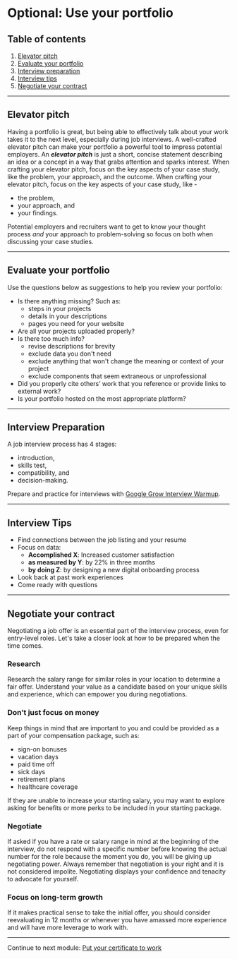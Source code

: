# Optional: Use your portfolio

## Table of contents

1. [Elevator pitch](#elevator-pitch)
2. [Evaluate your portfolio](#evaluate-your-portfolio)
3. [Interview preparation](#interview-preparation)
4. [Interview tips](#interview-tips)
5. [Negotiate your contract](#negotiate-your-contract)

---

## Elevator pitch

Having a portfolio is great, but being able to effectively talk about your work takes it to the next level, especially during job interviews. A well-crafted elevator pitch can make your portfolio a powerful tool to impress potential employers. An ***elevator pitch*** is just a short, concise statement describing an idea or a concept in a way that grabs attention and sparks interest.
When crafting your elevator pitch, focus on the key aspects of your case study, like the problem, your approach, and the outcome. When crafting your elevator pitch, focus on the key aspects of your case study, like -

- the problem,
- your approach, and
- your findings.

Potential employers and recruiters want to get to know your thought process *and* your approach to problem-solving so focus on both when discussing your case studies.

---

## Evaluate your portfolio

Use the questions below as suggestions to help you review your portfolio:

- Is there anything missing? Such as:
  - steps in your projects
  - details in your descriptions
  - pages you need for your website
- Are all your projects uploaded properly?
- Is there too much info?
  - revise descriptions for brevity
  - exclude data you don't need
  - exclude anything that won't change the meaning or context of your project
  - exclude components that seem extraneous or unprofessional
- Did you properly cite others’ work that you reference or provide links to external work?
- Is your portfolio hosted on the most appropriate platform?

---

## Interview Preparation

A job interview process has 4 stages:

- introduction,
- skills test,
- compatibility, and
- decision-making.

Prepare and practice for interviews with [Google Grow Interview Warmup](https://www.cloudskillsboost.google/interview-warmup).

---

## Interview Tips

- Find connections between the job listing and your resume
- Focus on data:
  - **Accomplished X**: Increased customer satisfaction
  - **as measured by Y**: by 22% in three months
  - **by doing Z**: by designing a new digital onboarding process
- Look back at past work experiences
- Come ready with questions

---

## Negotiate your contract

Negotiating a job offer is an essential part of the interview process, even for entry-level roles. Let's take a closer look at how to be prepared when the time comes.

### Research

Research the salary range for similar roles in your location to determine a fair offer. Understand your value as a candidate based on your unique skills and experience, which can empower you during negotiations.

### Don’t just focus on money

Keep things in mind that are important to you and could be provided as a part of your compensation package, such as:

- sign-on bonuses
- vacation days
- paid time off
- sick days
- retirement plans
- healthcare coverage

If they are unable to increase your starting salary, you may want to explore asking for benefits or more perks to be included in your starting package.

### Negotiate

If asked if you have a rate or salary range in mind at the beginning of the interview, do not respond with a specific number before knowing the actual number for the role because the moment you do, you will be giving up negotiating power. Always remember that negotiation is your right and it is not considered impolite. Negotiating displays your confidence and tenacity to advocate for yourself.

### Focus on long-term growth

If it makes practical sense to take the initial offer, you should consider reevaluating in 12 months or whenever you have amassed more experience and will have more leverage to work with.

---

Continue to next module: [Put your certificate to work](/8-Google-Data-Analytics-Capstone/4-Put-your-certificate-to-work.md)
